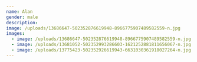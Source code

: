 ```yaml
---
name: Alan
gender: male
description:
image: /uploads/13686647-502352876619948-8966775907489582559-n.jpg
images:
  - image: /uploads/13686647-502352876619948-8966775907489582559-n.jpg
  - image: /uploads/13681052-502352993286603-1621252881811656067-n.jpg
  - image: /uploads/13775423-502352926619943-6631030361918027264-n.jpg
---
```

